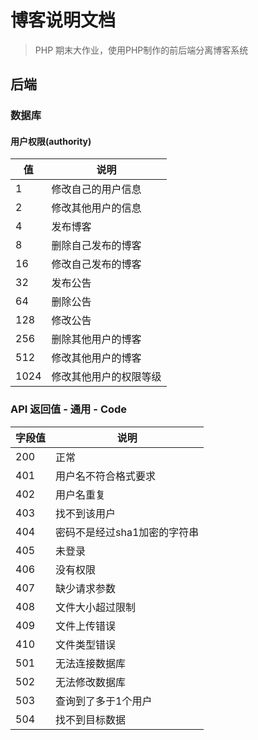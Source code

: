 # 博客说明文档
> PHP 期末大作业，使用PHP制作的前后端分离博客系统
## 后端
### 数据库
#### 用户权限(authority)
| 值 | 说明 |
| --- | ---|
| 1 | 修改自己的用户信息 |
| 2 | 修改其他用户的信息 |
| 4 | 发布博客          |
| 8 | 删除自己发布的博客  |
| 16| 修改自己发布的博客  |
| 32 | 发布公告         |
| 64 | 删除公告         |
| 128 | 修改公告         |
| 256 | 删除其他用户的博客  |
| 512 | 修改其他用户的博客 |
| 1024 | 修改其他用户的权限等级 |

### API 返回值 - 通用 - Code
| 字段值 | 说明 |
| ---  | --- |
| 200 | 正常 |
| 401 | 用户名不符合格式要求   |
| 402 | 用户名重复 |
| 403 | 找不到该用户 |
| 404 | 密码不是经过sha1加密的字符串 |
| 405 | 未登录 |
| 406 | 没有权限        |
| 407 | 缺少请求参数        |
| 408 | 文件大小超过限制         |
| 409 | 文件上传错误         |
| 410 | 文件类型错误         |
| 501 | 无法连接数据库 | 
| 502 | 无法修改数据库 |
| 503 | 查询到了多于1个用户 |
| 504 | 找不到目标数据 |
